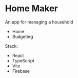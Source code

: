 # Home Maker

An app for managing a household

- Home
- Budgeting


Stack:

- React
- TypeScript
- Vite
- Firebase
